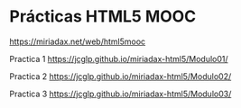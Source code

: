 Prácticas HTML5 MOOC
====================

https://miriadax.net/web/html5mooc


Practica 1
https://jcglp.github.io/miriadax-html5/Modulo01/

Practica 2
https://jcglp.github.io/miriadax-html5/Modulo02/

Practica 3
https://jcglp.github.io/miriadax-html5/Modulo03/
